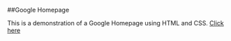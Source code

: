 ##Google Homepage

This is a demonstration of a Google Homepage using HTML and CSS.
[Click here](https://cxnzensei.github.io/google-homepage/)
